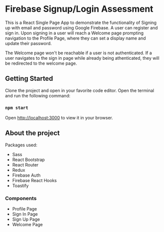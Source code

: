 # Firebase Signup/Login Assessment

This is a React Single Page App to demonstrate the functionality of Signing up with email and password using Google Firebase.
A user can register and sign in. Upon signing in a user will reach a Welcome page prompting navigation to the Profile Page, where they can set a display name and update their password.

The Welcome page won't be reachable if a user is not authenticated.
If a user navigates to the sign in page while already being athenticated, they will be redirected to the welcome page.

## Getting Started

Clone the project and open in your favorite code editor. Open the terminal and run the following command:

### `npm start`

Open [http://localhost:3000](http://localhost:3000) to view it in your browser.


## About the project

Packages used:
- Sass
- React Bootstrap
- React Router
- Redux
- Firebase Auth
- Firebase React Hooks
- Toastify

### Components

- Profile Page
- Sign In Page
- Sign Up Page
- Welcome Page

